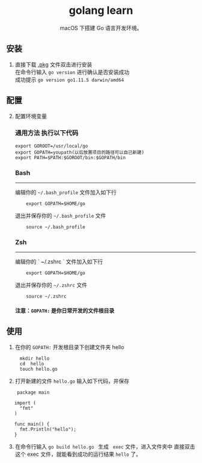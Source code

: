 
<h1 align="center">golang learn</h1>

<p align="center"> macOS 下搭建 Go 语言开发环境。</p>

## 安装

1. 直接下载 [.pkg](https://golang.org/dl/) 文件双击进行安装 <br/>
    在命令行输入  ` go version ` 进行确认是否安装成功 <br/>
    成功提示 ` go version go1.11.5 darwin/amd64 `

## 配置

2.  配置环境变量
    ### 通用方法 执行以下代码
     ```
    export GOROOT=/usr/local/go
    export GOPATH=youpath(以后放置项目的路径可以自己新建)
    export PATH=$PATH:$GOROOT/bin:$GOPATH/bin
    ```
    ### Bash 

    <hr> 

    编辑你的 ` ~/.bash_profile ` 文件加入如下行

    ``` 
        export GOPATH=$HOME/go  
    ``` 
    
    退出并保存你的 ` ~/.bash_profile ` 文件

    ``` 
        source ~/.bash_profile
    ```

    ### Zsh
    <hr> 
    编辑你的 ` ~/.zshrc ` 文件加入如下行

    ``` 
        export GOPATH=$HOME/go
    ```
    退出并保存你的 ` ~/.zshrc ` 文件

    ``` 
        source ~/.zshrc
    ```

    #### 注意：`GOPATH:` 是你日常开发的文件根目录


## 使用

1. 在你的 `GOPATH:` 开发根目录下创建文件夹 hello

```
     mkdir hello 
     cd  hello
     touch hello.go
 ```
 2. 打开新建的文件 ` hello.go ` 输入如下代码，并保存
 ```
     package main
     
    import (
      "fmt"
    )

    func main() {
      fmt.Println("hello");
    }
 ```
 3. 在命令行输入 `go build hello.go ` 生成 ` exec` 文件，进入文件夹中 直接双击这个 exec 文件，就能看到成功的运行结果 ` hello `  了。
 